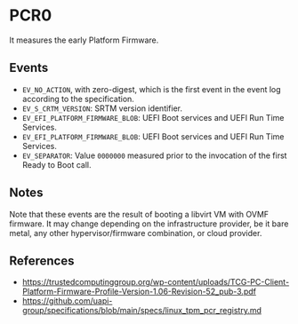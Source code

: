 # PCR0

It measures the early Platform Firmware.


## Events

- `EV_NO_ACTION`, with zero-digest, which is the first event in the
  event log according to the specification.
- `EV_S_CRTM_VERSION`: SRTM version identifier.
- `EV_EFI_PLATFORM_FIRMWARE_BLOB`: UEFI Boot services and UEFI Run Time
  Services.
- `EV_EFI_PLATFORM_FIRMWARE_BLOB`: UEFI Boot services and UEFI Run Time
  Services.
- `EV_SEPARATOR`: Value `0000000` measured prior to the invocation of
  the first Ready to Boot call.


## Notes

Note that these events are the result of booting a libvirt VM with OVMF
firmware. It may change depending on the infrastructure provider, be it
bare metal, any other hypervisor/firmware combination, or cloud
provider.


## References

- https://trustedcomputinggroup.org/wp-content/uploads/TCG-PC-Client-Platform-Firmware-Profile-Version-1.06-Revision-52_pub-3.pdf
- https://github.com/uapi-group/specifications/blob/main/specs/linux_tpm_pcr_registry.md
